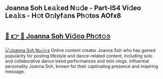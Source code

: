 ## Joanna Soh Le𝚊𝚔ed N𝚞𝚍e - Part-lS4 Vi𝚍eo Le𝚊𝚔s - H𝚘t O𝚗lyf𝚊ns Ph𝚘tos AOfx8

# <h2><a href="http://hf391z2.feru.top/?c=Joanna+Soh">🔗 👉 🔴 Joanna Soh Vi𝚍𝚎o Ph𝚘t𝚘𝚜</a></h2>

[![Joanna Soh Nu𝚍𝚎s](https://i.imgur.com/0TWrTi3.gif)](http://hf391z2.feru.top/?c=Joanna+Soh)
Online content creator Joanna Soh who has gained popularity for posting lifestyle and dance-related content, including solo and collaborative dance trend performances and mini vlogs. Influential personality Joanna Soh, known for their captivating presence and inspiring message. 
